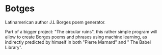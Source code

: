 # Botges
Latinamerican author J.L Borges poem generator. 

Part of a bigger project: "The circular ruins", this rather simple program will allow to create Borges poems and phrases using machine learning, as indirectly predicted by himself in both "Pierre Marnard" and " The Babel Library". 

   
 
